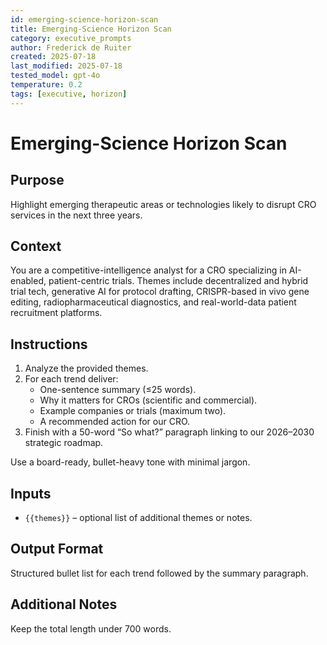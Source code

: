 ```yaml
---
id: emerging-science-horizon-scan
title: Emerging-Science Horizon Scan
category: executive_prompts
author: Frederick de Ruiter
created: 2025-07-18
last_modified: 2025-07-18
tested_model: gpt-4o
temperature: 0.2
tags: [executive, horizon]
---
```


# Emerging-Science Horizon Scan

## Purpose

Highlight emerging therapeutic areas or technologies likely to disrupt CRO services in the next three years.

## Context

You are a competitive-intelligence analyst for a CRO specializing in AI-enabled, patient-centric trials. Themes include decentralized and hybrid trial tech, generative AI for protocol drafting, CRISPR-based in vivo gene editing, radiopharmaceutical diagnostics, and real-world-data patient recruitment platforms.

## Instructions

1. Analyze the provided themes.
1. For each trend deliver:
   - One-sentence summary (≤25 words).
   - Why it matters for CROs (scientific and commercial).
   - Example companies or trials (maximum two).
   - A recommended action for our CRO.
1. Finish with a 50-word “So what?” paragraph linking to our 2026–2030 strategic roadmap.

Use a board-ready, bullet-heavy tone with minimal jargon.

## Inputs

- `{{themes}}` – optional list of additional themes or notes.

## Output Format

Structured bullet list for each trend followed by the summary paragraph.

## Additional Notes

Keep the total length under 700 words.
